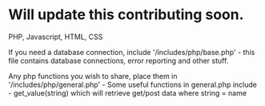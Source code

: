 # Will update this contributing soon.
PHP, Javascript, HTML, CSS

If you need a database connection, include '/includes/php/base.php'
    - this file contains database connections, error reporting and other stuff.
     
Any php functions you wish to share, place them in '/includes/php/general.php'
    - Some useful functions in general.php include
        - get_value(string) which will retrieve get/post data where string = name